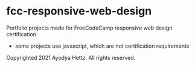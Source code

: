 # fcc-responsive-web-design

Portfolio projects made for FreeCodeCamp responsive web design certification

- some projects use javascript, which are not certification requirements

Copyrighted 2021 Ayodya Hettz. All rights reserved.
